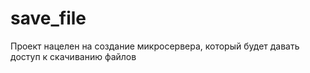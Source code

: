 # save_file
Проект нацелен на создание микросервера, который будет давать доступ к скачиванию файлов
